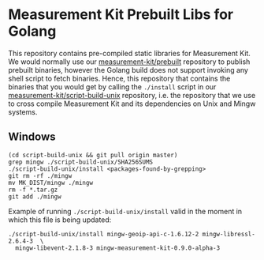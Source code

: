 # Measurement Kit Prebuilt Libs for Golang

This repository contains pre-compiled static libraries for Measurement Kit. We
would normally use our [measurement-kit/prebuilt](
https://github.com/measurement-kit/prebuilt) repository to publish prebuilt
binaries, however the Golang build does not support invoking any shell script
to fetch binaries. Hence, this repository that contains the binaries that
you would get by calling the `./install` script in our
[measurement-kit/script-build-unix](
https://github.com/measurement-kit/script-build-unix) repository, i.e. the
repository that we use to cross compile Measurement Kit and its
dependencies on Unix and Mingw systems.

## Windows

```
(cd script-build-unix && git pull origin master)
grep mingw ./script-build-unix/SHA256SUMS
./script-build-unix/install <packages-found-by-grepping>
git rm -rf ./mingw
mv MK_DIST/mingw ./mingw
rm -f *.tar.gz
git add ./mingw
```

Example of running `./script-build-unix/install` valid in the moment in
which this file is being updated:

```
./script-build-unix/install mingw-geoip-api-c-1.6.12-2 mingw-libressl-2.6.4-3  \
  mingw-libevent-2.1.8-3 mingw-measurement-kit-0.9.0-alpha-3
```
